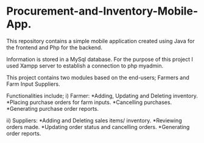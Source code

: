# Procurement-and-Inventory-Mobile-App.
This repository contains a simple mobile application created using Java for the frontend and Php for the backend.

Information is stored in a MySql database. For the purpose of this project I used Xampp server to establish a connection to php myadmin.

This project contains two modules based on the end-users; Farmers and Farm Input Suppliers.

Functionalities include;
 i) Farmer: *Adding, Updating and Deleting inventory.
            *Placing purchase orders for farm inputs.
            *Cancelling purchases.
            *Generating purchase order reports.

ii) Suppliers: *Adding and Deleting sales items/ inventory.
               *Reviewing orders made.
               *Updating order status and cancelling orders.
               *Generating order reports.
